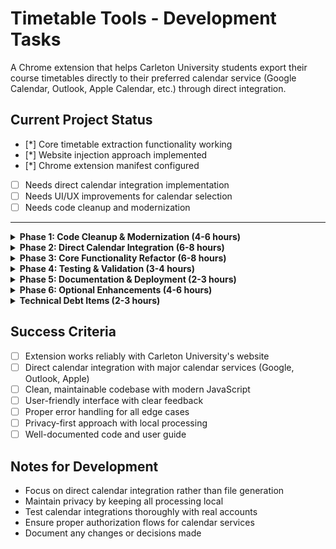 # Timetable Tools - Development Tasks

A Chrome extension that helps Carleton University students export their course timetables directly to their preferred calendar service (Google Calendar, Outlook, Apple Calendar, etc.) through direct integration.

## Current Project Status
- [*] Core timetable extraction functionality working
- [*] Website injection approach implemented
- [*] Chrome extension manifest configured
- [ ] Needs direct calendar integration implementation
- [ ] Needs UI/UX improvements for calendar selection
- [ ] Needs code cleanup and modernization

---

<details>
<summary><strong>Phase 1: Code Cleanup & Modernization (4-6 hours)</strong></summary>

### Modernize JavaScript code (2-3 hours)
- [*] **Convert to ES6+ syntax**
  <details>
  <summary>Details</summary>
  > **What**: Update carleton-timetables.js to use modern JavaScript features
  > **Why**: Makes code more readable and maintainable
  > **How**: Replace var with const/let, convert functions to arrow functions, use template literals
  </details>

- [*] **Use async/await instead of callbacks**
  <details>
  <summary>Details</summary>
  > **What**: Replace callback-based code with async/await for better readability
  > **Why**: Async/await is easier to read and debug than nested callbacks
  > **How**: Convert functions that use callbacks to use async/await instead
  </details>

- [*] **Implement proper error handling**
  <details>
  <summary>Details</summary>
  > **What**: Add comprehensive error handling throughout the codebase
  > **Why**: Currently errors can cause the extension to fail silently
  > **How**: Add try-catch blocks and proper error logging
  </details>

### Clean up code structure (2-3 hours)
- [*] **Remove all console.log statements**
  <details>
  <summary>Details</summary>
  > **What**: Remove all debug console.log, console.error, and console.warn statements
  > **Why**: Debug code shouldn't be in production and clutters the console
  > **How**: Search for all console statements and remove them, or replace with proper logging
  </details>

- [ ] **Add proper JSDoc comments**
  <details>
  <summary>Details</summary>
  > **What**: Add documentation comments to all functions explaining what they do
  > **Why**: Makes the code easier to understand for new developers
  > **How**: Add /** */ comments above each function describing parameters, return values, and purpose
  </details>

- [*] **Implement consistent naming conventions**
  <details>
  <summary>Details</summary>
  > **What**: Ensure all variables, functions, and files follow consistent naming patterns
  > **Why**: Makes code more readable and professional
  > **How**: Use camelCase for variables/functions, PascalCase for classes, kebab-case for files
  </details>

- [ ] **Add input validation**
  <details>
  <summary>Details</summary>
  > **What**: Add checks to ensure data is valid before processing it
  > **Why**: Prevents crashes and unexpected behavior from invalid data
  > **How**: Add checks for null/undefined values, validate data types, and handle edge cases
  </details>

</details>

<details>
<summary><strong>Phase 2: Direct Calendar Integration (6-8 hours)</strong></summary>

### Implement calendar service integration (4-5 hours)
- [ ] **Create calendar service selection UI**
  <details>
  <summary>Details</summary>
  > **What**: Design an interface for users to select their preferred calendar service
  > **Why**: Users need to choose where to export their timetable
  > **How**: Create a modal or dropdown with options for Google Calendar, Outlook, Apple Calendar, etc.
  </details>

- [ ] **Implement Google Calendar integration**
  <details>
  <summary>Details</summary>
  > **What**: Add direct integration with Google Calendar API
  > **Why**: Many students use Google Calendar as their primary calendar
  > **How**: Use Google Calendar API to create events directly in the user's calendar
  </details>

- [ ] **Implement Outlook calendar integration**
  <details>
  <summary>Details</summary>
  > **What**: Add direct integration with Outlook/Microsoft Calendar
  > **Why**: Many students use Outlook for academic purposes
  > **How**: Use Microsoft Graph API to create events in Outlook calendar
  </details>

- [ ] **Implement Apple Calendar integration**
  <details>
  <summary>Details</summary>
  > **What**: Add support for Apple Calendar users
  > **Why**: Mac users often prefer Apple Calendar
  > **How**: Use Apple Calendar API or generate calendar files for import
  </details>

- [ ] **Add ICS file as fallback option**
  <details>
  <summary>Details</summary>
  > **What**: Keep ICS file generation as an option for other calendar services
  > **Why**: Not all calendar services have direct API integration
  > **How**: Generate ICS files for services without direct API access
  </details>

### Enhance injected UI (2-3 hours)
- [ ] **Design contextual export button**
  <details>
  <summary>Details</summary>
  > **What**: Create a clean, contextual export button that appears on Carleton timetable pages
  > **Why**: The button should look native to the page and be easily discoverable
  > **How**: Design a button that matches Carleton's UI style and position it prominently
  </details>

- [ ] **Add loading states and progress indicators**
  <details>
  <summary>Details</summary>
  > **What**: Show users exactly what step the extension is on during extraction and integration
  > **Why**: Users need feedback to know the extension is working
  > **How**: Display step-by-step progress like "Extracting courses...", "Connecting to Google Calendar...", "Importing events..."
  </details>

- [ ] **Implement proper error messaging**
  <details>
  <summary>Details</summary>
  > **What**: Show user-friendly error messages when something goes wrong
  > **Why**: Current error messages are technical and confusing
  > **How**: Create simple, actionable error messages like "Please authorize calendar access"
  </details>

- [ ] **Add success confirmation**
  <details>
  <summary>Details</summary>
  > **What**: Show a clear success message when calendar import completes
  > **Why**: Users need to know the import worked
  > **How**: Display a success message with confirmation and link to view calendar
  </details>

</details>

<details>
<summary><strong>Phase 3: Core Functionality Refactor (6-8 hours)</strong></summary>

### Modularize timetable logic (4-5 hours)
- [ ] **Break down carleton-timetables.js into smaller, focused functions**
  <details>
  <summary>Details</summary>
  > **What**: Split the large 473-line file into smaller, more manageable functions
  > **Why**: The current file is too large and does too many things, making it hard to understand and maintain
  > **How**: Identify logical sections (extraction, calendar integration, UI) and split them into separate functions
  </details>

- [ ] **Create TimetableExtractor class**
  <details>
  <summary>Details</summary>
  > **What**: Create a class that handles all the timetable extraction logic
  > **Why**: Encapsulate the extraction logic and make it more organized and testable
  > **How**: Move extraction functions into a class with methods like extract(), parseCourses(), etc.
  </details>

- [ ] **Create CalendarIntegrator class**
  <details>
  <summary>Details</summary>
  > **What**: Create a class that handles direct calendar service integration
  > **Why**: Separate calendar integration from extraction logic for better organization
  > **How**: Move calendar-related functions into a class with methods like integrateWithGoogle(), integrateWithOutlook(), etc.
  </details>

- [ ] **Add proper error handling**
  <details>
  <summary>Details</summary>
  > **What**: Add try-catch blocks and proper error messages throughout the extraction and integration process
  > **Why**: Currently the extension can fail silently or with unclear error messages
  > **How**: Wrap each major operation in try-catch and provide user-friendly error messages
  </details>

### Improve state management (2-3 hours)
- [ ] **Replace complex session storage with simple state machine**
  <details>
  <summary>Details</summary>
  > **What**: Replace the complex session storage system with a simple state machine
  > **Why**: Current state management is hard to follow and error-prone
  > **How**: Create a simple state enum (IDLE, EXTRACTING, INTEGRATING, COMPLETE, ERROR) and manage transitions
  </details>

- [ ] **Implement proper loading states**
  <details>
  <summary>Details</summary>
  > **What**: Add visual feedback when the extension is working
  > **Why**: Users need to know the extension is working and not frozen
  > **How**: Show loading spinners, progress bars, or status messages during extraction and integration
  </details>

- [ ] **Handle edge cases (no courses, network errors, etc.)**
  <details>
  <summary>Details</summary>
  > **What**: Add handling for scenarios like no courses enrolled, network failures, or invalid data
  > **Why**: The extension should gracefully handle all possible scenarios
  > **How**: Add checks for empty course lists, network timeouts, and provide helpful error messages
  </details>

</details>

<details>
<summary><strong>Phase 4: Testing & Validation (3-4 hours)</strong></summary>

### Test core functionality (2-3 hours)
- [ ] **Test timetable extraction on Carleton site**
  <details>
  <summary>Details</summary>
  > **What**: Test the extension on the actual Carleton University website
  > **Why**: Need to ensure it works with the real website, not just in isolation
  > **How**: Load the extension in Chrome, go to Carleton's site, and test the export feature
  </details>

- [ ] **Test direct calendar integrations**
  <details>
  <summary>Details</summary>
  > **What**: Test that events are properly created in each calendar service
  > **Why**: Users need to verify their schedule appears correctly in their chosen calendar
  > **How**: Test Google Calendar, Outlook, and Apple Calendar integrations with real accounts
  </details>

- [ ] **Verify term detection logic**
  <details>
  <summary>Details</summary>
  > **What**: Test that the extension correctly detects the current academic term
  > **Why**: Users need the correct term to be selected automatically
  > **How**: Test during different times of year to ensure term detection works correctly
  </details>

### Error handling tests (1-2 hours)
- [ ] **Test with no courses enrolled**
  <details>
  <summary>Details</summary>
  > **What**: Test what happens when a user has no courses enrolled for the selected term
  > **Why**: Need to handle this edge case gracefully
  > **How**: Create a test scenario where no courses are found and verify proper error message
  </details>

- [ ] **Test calendar authorization failures**
  <details>
  <summary>Details</summary>
  > **What**: Test how the extension behaves when calendar access is denied
  > **Why**: Users might not authorize calendar access
  > **How**: Test with revoked permissions and verify proper error handling
  </details>

- [ ] **Test with network failures**
  <details>
  <summary>Details</summary>
  > **What**: Test how the extension behaves when calendar services are unavailable
  > **Why**: Network issues can cause calendar integration to fail
  > **How**: Simulate slow network or service outages and test error handling
  </details>

</details>

<details>
<summary><strong>Phase 5: Documentation & Deployment (2-3 hours)</strong></summary>

### Update documentation (1-2 hours)
- [ ] **Rewrite README.md with clear project description**
  <details>
  <summary>Details</summary>
  > **What**: Update the README to clearly describe what the extension does and how to use it
  > **Why**: Users and developers need accurate documentation
  > **How**: Add clear description, features list, installation instructions, and usage guide
  </details>

- [ ] **Add installation instructions**
  <details>
  <summary>Details</summary>
  > **What**: Create clear step-by-step installation instructions
  > **Why**: Users need to know how to install the extension
  > **How**: Add instructions for both Chrome Web Store and manual installation
  </details>

- [ ] **Document API/function usage**
  <details>
  <summary>Details</summary>
  > **What**: Document how to use the main functions and classes
  > **Why**: Future developers need to understand how the code works
  > **How**: Add JSDoc comments and create API documentation
  </details>

- [ ] **Create user guide**
  <details>
  <summary>Details</summary>
  > **What**: Create a simple guide for end users
  > **Why**: Users need to know how to use the extension
  > **How**: Create a simple guide with screenshots and step-by-step instructions
  </details>

### Prepare for deployment (1-1 hours)
- [ ] **Update manifest.json version**
  <details>
  <summary>Details</summary>
  > **What**: Increment the version number in manifest.json
  > **Why**: Chrome Web Store requires version updates for new releases
  > **How**: Update the version field in manifest.json (e.g., from 2.5.8.0 to 2.6.0.0)
  </details>

- [ ] **Test in Chrome Web Store**
  <details>
  <summary>Details</summary>
  > **What**: Test the extension as it would appear in the Chrome Web Store
  > **Why**: Ensure the extension works properly when installed from the store
  > **How**: Package the extension and test installation from a .crx file
  </details>

- [ ] **Create release notes**
  <details>
  <summary>Details</summary>
  > **What**: Document what changes were made in this version
  > **Why**: Users need to know what's new or fixed
  > **How**: Create a CHANGELOG.md or update release notes with key changes
  </details>

</details>

<details>
<summary><strong>Phase 6: Optional Enhancements (4-6 hours)</strong></summary>

### Performance optimizations (2-3 hours)
- [ ] **Minimize bundle size**
  <details>
  <summary>Details</summary>
  > **What**: Reduce the total size of the extension files
  > **Why**: Smaller extensions load faster and use less memory
  > **How**: Remove unused code, minify JavaScript/CSS, optimize images
  </details>

- [ ] **Optimize DOM queries**
  <details>
  <summary>Details</summary>
  > **What**: Make DOM element selection more efficient
  > **Why**: Faster DOM queries improve extension performance
  > **How**: Cache DOM elements, use more specific selectors, avoid repeated queries
  </details>

- [ ] **Implement caching where appropriate**
  <details>
  <summary>Details</summary>
  > **What**: Cache frequently accessed data to avoid repeated operations
  > **Why**: Caching can significantly improve performance
  > **How**: Cache term data, user preferences, and other frequently accessed information
  </details>

### Additional features (2-3 hours)
- [ ] **Add support for other universities (if needed)**
  <details>
  <summary>Details</summary>
  > **What**: Extend the extension to work with other university websites
  > **Why**: Could expand the user base beyond Carleton University
  > **How**: Create modular extractors for different university systems
  </details>

- [ ] **Implement batch export for multiple terms**
  <details>
  <summary>Details</summary>
  > **What**: Allow users to export multiple terms at once
  > **Why**: Some users want their entire academic schedule
  > **How**: Add checkboxes for multiple terms and integrate all courses into calendar
  </details>

- [ ] **Add calendar sync options**
  <details>
  <summary>Details</summary>
  > **What**: Allow users to sync existing calendar events or update them
  > **Why**: Users might want to update their schedule when courses change
  > **How**: Add options to update existing events or sync with current calendar
  </details>

</details>

<details>
<summary><strong>Technical Debt Items (2-3 hours)</strong></summary>

### Security improvements (1-2 hours)
- [ ] **Audit permissions in manifest.json**
  <details>
  <summary>Details</summary>
  > **What**: Review all permissions requested by the extension
  > **Why**: Only request permissions that are actually needed for security
  > **How**: Check each permission and remove any that aren't essential
  </details>

- [ ] **Implement Content Security Policy**
  <details>
  <summary>Details</summary>
  > **What**: Add CSP headers to prevent XSS attacks
  > **Why**: Improves security by restricting what scripts can run
  > **How**: Add appropriate CSP headers in manifest.json
  </details>

- [ ] **Validate all user inputs**
  <details>
  <summary>Details</summary>
  > **What**: Add validation for any data entered by users
  > **Why**: Prevents security vulnerabilities from malicious input
  > **How**: Add input validation for settings, term selection, etc.
  </details>

### Privacy & Accessibility (1-1 hours)
- [ ] **Ensure all processing happens locally**
  <details>
  <summary>Details</summary>
  > **What**: Verify that no user data is sent to external servers
  > **Why**: Privacy is a core principle of the extension
  > **How**: Audit all network requests and ensure data stays local
  </details>

- [ ] **Add ARIA labels**
  <details>
  <summary>Details</summary>
  > **What**: Add accessibility labels to UI elements
  > **Why**: Makes the extension usable by people with disabilities
  > **How**: Add aria-label attributes to buttons, inputs, and other interactive elements
  </details>

- [ ] **Ensure keyboard navigation**
  <details>
  <summary>Details</summary>
  > **What**: Make sure all functionality can be accessed via keyboard
  > **Why**: Some users rely on keyboard navigation
  > **How**: Test tab order and ensure all buttons/links are keyboard accessible
  </details>

</details>

## Success Criteria
- [ ] Extension works reliably with Carleton University's website
- [ ] Direct calendar integration with major calendar services (Google, Outlook, Apple)
- [ ] Clean, maintainable codebase with modern JavaScript
- [ ] User-friendly interface with clear feedback
- [ ] Proper error handling for all edge cases
- [ ] Privacy-first approach with local processing
- [ ] Well-documented code and user guide

## Notes for Development
- Focus on direct calendar integration rather than file generation
- Maintain privacy by keeping all processing local
- Test calendar integrations thoroughly with real accounts
- Ensure proper authorization flows for calendar services
- Document any changes or decisions made 